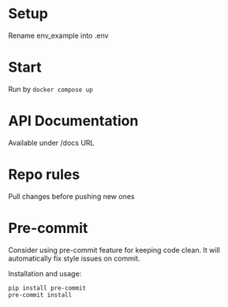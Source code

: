 # Setup

Rename env_example into .env

# Start

Run by `docker compose up`

# API Documentation

Available under /docs URL

# Repo rules

Pull changes before pushing new ones

# Pre-commit

Consider using pre-commit feature for keeping code clean. It will automatically fix style issues on commit.

Installation and usage:

    pip install pre-commit
    pre-commit install

